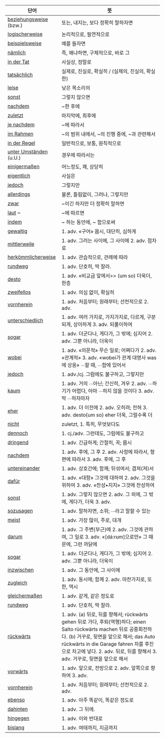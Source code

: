 | 단어 | 뜻 |
| -- |  -- |
| [beziehungsweise](https://dict.naver.com/dekodict/#/search?query=beziehungsweise) (bzw.) | 또는, 내지는, 보다 정확히 말하자면 |
| [logischerweise](https://dict.naver.com/dekodict/#/search?query=logischerweise) | 논리적으로, 필연적으로 |
| [beispielsweise](https://dict.naver.com/dekodict/#/search?query=beispielsweise) | 예를 들자면 |
| [nämlich](https://dict.naver.com/dekodict/#/search?query=nämlich) | 즉, 왜냐하면, 구체적으로, 바로 그 |
| [in der Tat](https://dict.naver.com/dekodict/#/search?query=in%20der%20Tat) | 사실상, 정말로 |
| [tatsächlich](https://dict.naver.com/dekodict/#/search?query=tatsächlich) | 실제로, 진실로, 확실히 / (실제의, 진실의, 확실한) |
| [leise](https://dict.naver.com/dekodict/#/search?query=leise) | 낮은 목소리의 |
| [sonst](https://dict.naver.com/dekodict/#/search?query=sonst) | 그렇지 않으면 |
| [nachdem](https://dict.naver.com/dekodict/#/search?query=nachdem) | ~한 후에 |
| [zuletzt](https://dict.naver.com/dekodict/#/search?query=zuletzt) | 마지막에, 최후에 |
| [je nachdem](https://dict.naver.com/dekodict/#/search?query=je%20) | ~에 따라서 |
| [im Rahmen](https://dict.naver.com/dekodict/#/search?query=im%20) | ~의 범위 내에서, ~의 진행 중에, ~과 관련해서 |
| [in der Regel](https://dict.naver.com/dekodict/#/search?query=in%20der%20Regel) | 일반적으로, 보통, 원칙적으로 |
| [unter Umständen](https://dict.naver.com/dekodict/#/search?query=unter%20Umständen) (u.U.) | 경우에 따라서는 |
| [einigermaßen](https://dict.naver.com/dekodict/#/search?query=einigermaßen) | 어느정도, 꽤, 상당히 |
| [eigentlich](https://dict.naver.com/dekodict/#/search?query=eigentlich) | 사실은 |
| [jedoch](https://dict.naver.com/dekodict/#/search?query=jedoch) | 그렇지만 |
| [allerdings](https://dict.naver.com/dekodict/#/search?query=allerdings) | 물론, 틀림없이, 그러나, 그렇지만 |
| [zwar](https://dict.naver.com/dekodict/#/search?query=zwar) | ~이긴 하지만 더 정확히 말하면 |
| [laut](https://dict.naver.com/dekodict/#/search?query=laut) ~ | ~에 따르면 |
| [indem](https://dict.naver.com/dekodict/#/search?query=indem) | ~ 하는 동안에, ~ 함으로써 |
| [gewaltig](https://dict.naver.com/dekodict/#/search?query=gewaltig) | 1. adv. «구어» 몹시, 대단히, 심하게 |
| [mittlerweile](https://dict.naver.com/dekodict/#/search?query=mittlerweile) | 1. adv. 그러는 사이에, 그 사이에 2. adv. 점차로 |
| [herkömmlicherweise](https://dict.naver.com/dekodict/#/search?query=herkömmlicherweise) | 1. adv. 관습적으로, 관례에 따라 |
| [rundweg](https://dict.naver.com/dekodict/#/search?query=rundweg) | 1. adv. 단호히, 딱 잘라. |
| [desto](https://dict.naver.com/dekodict/#/search?query=desto) | 1. adv. «비교급 앞에서>> (um so) 더욱더, 한층 |
| [zweifellos](https://dict.naver.com/dekodict/#/search?query=zweifellos) | 1. adv. 의심 없이, 확실히 |
| [vornherein](https://dict.naver.com/dekodict/#/search?query=vornherein) | 1. adv. 처음부터; 원래부터; 선천적으로 2. adv. |
| [unterschiedlich](https://dict.naver.com/dekodict/#/search?query=unterschiedlich) | 1. adv. 여러 가지로, 가지가지로, 다르게, 구분되게, 상이하게 3. adv. 되풀이하여 |
| [sogar](https://dict.naver.com/dekodict/#/search?query=sogar) | 1. adv. 더군다나, 게다가, 그 밖에; 심지어 2. adv. 그뿐 아니라, 더욱이 |
| [wobei](https://dict.naver.com/dekodict/#/search?query=wobei) | 1. adv. «의문적» 무슨 일로; 어쩌다가 2. adv. «관계적» 3. adv. «wobei가 관계 대명사 was에 상응» ∙∙∙할 때, ∙∙∙함에 있어서 |
| [jedoch](https://dict.naver.com/dekodict/#/search?query=jedoch) | 1. adv./cj. 그럼에도 불구하고, 그렇지만 |
| [kaum](https://dict.naver.com/dekodict/#/search?query=kaum) | 1. adv. 거의 ∙∙∙아닌; 간신히, 겨우 2. adv. ∙∙∙하기가 어렵다, 아마 ∙∙∙하지 않을 것이다 3. adv. 막 ∙∙∙하자마자 |
| [eher](https://dict.naver.com/dekodict/#/search?query=eher) | 1. adv. 더 이전에 2. adv. 오히려; 전혀 3. adv. desto{um so} eher 더욱, 그럴수록 더 |
| [nicht](https://dict.naver.com/dekodict/#/search?query=nicht) |zuletzt, 1. 특히, 무엇보다도 |
| [dennoch](https://dict.naver.com/dekodict/#/search?query=dennoch) | 1. cj./adv. 그런데도, 그럼에도 불구하고 |
| [dringend](https://dict.naver.com/dekodict/#/search?query=dringend) | 1. adv. 긴급하게; 간절히, 꼭; 몹시 |
| [nachdem](https://dict.naver.com/dekodict/#/search?query=nachdem) | 1. adv. 후에, 그 후 2. adv. 사정에 따라서, 형편에 따라서 3. adv. 후에, 그 후 |
| [untereinander](https://dict.naver.com/dekodict/#/search?query=untereinander) | 1. adv. 상호간에; 함께; 뒤섞여서; 겹쳐(져)서 |
| [dafür](https://dict.naver.com/dekodict/#/search?query=dafür) | 1. adv. «대항» 그것에 대하여 2. adv. 그것을 위하여 3. adv. «찬성•지지» 그것에 찬성하여 |
| [sonst](https://dict.naver.com/dekodict/#/search?query=sonst) | 1. adv. 그렇지 않으면 2. adv. 그 외에, 그 밖에, 게다가, 더욱 3. adv. |
| [sozusagen](https://dict.naver.com/dekodict/#/search?query=sozusagen) | 1. adv. 말하자면, 소위; ∙∙∙라고 말할 수 있는 |
| [meist](https://dict.naver.com/dekodict/#/search?query=meist) | 1. adv. 가장 많이, 주로, 대개 |
| [darum](https://dict.naver.com/dekodict/#/search?range=all&query=darum) | 1. adv. 그 주변{부근}에 2. adv. 그것에 관하여, 그 일로 3. adv. «[dá:rʊm]으로만» 그 때문에, 그런 까닭에 |
| [sogar](https://dict.naver.com/dekodict/#/search?range=all&query=sogar) | 1. adv. 더군다나, 게다가, 그 밖에; 심지어 2. adv. 그뿐 아니라, 더욱이 |
| [inzwischen](https://dict.naver.com/dekodict/#/search?range=all&query=inzwischen) | 1. adv. 그 동안에, 그 사이에 |
| [zugleich](https://dict.naver.com/dekodict/#/search?range=all&query=zugleich) | 1. adv. 동시에; 함께 2. adv. 마찬가지로, 또한, 역시 |
| [gleichermaßen](https://dict.naver.com/dekodict/#/search?range=all&query=gleichermaßen) | 1. adv. 같게, 같은 정도로 |
| [rundweg](https://dict.naver.com/dekodict/#/search?range=all&query=rundweg) | 1. adv. 단호히, 딱 잘라. |
| [rückwärts](https://dict.naver.com/dekodict/#/search?range=all&query=rückwärts) | 1. adv. (a) 뒤로, 뒤를 향해서; rückwärts gehen 뒤로 가다, 후퇴{역행}하다; einen Salto rückwärts machen 뒤로 공중회전하다. (b) 거꾸로, 뒷면을 앞으로 해서; das Auto rückwärts in die Garage fahren 차를 후진으로 차고에 넣다. 2. adv. 뒤로, 뒤를 향해서 3. adv. 거꾸로, 뒷면을 앞으로 해서 |
| [vorwärts](https://dict.naver.com/dekodict/#/search?range=all&query=vorwärts) | 1. adv. 앞으로, 전방으로 2. adv. 앞쪽으로 향하여 3. adv. |
| [vornherein](https://dict.naver.com/dekodict/#/search?range=all&query=vornherein) | 1. adv. 처음부터; 원래부터; 선천적으로 2. adv. |
| [ebenso](https://dict.naver.com/dekodict/#/search?range=all&query=ebenso) | 1. adv. 아주 똑같이, 똑같은 정도로 |
| [dahinten](https://dict.naver.com/dekodict/#/search?range=all&query=dahinten) | 1. adv. 그 뒤에. |
| [hingegen](https://dict.naver.com/dekodict/#/search?range=all&query=hingegen) | 1. adv. 이와 반대로 |
| [bislang](https://dict.naver.com/dekodict/#/search?range=all&query=bislang) | 1. adv. 여태까지, 지금까지 |
